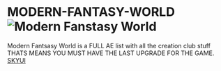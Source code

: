 # MODERN-FANTASY-WORLD![Modern Fanstasy World](https://user-images.githubusercontent.com/112035847/187075556-f96b167a-6967-466a-bfff-e68a104920de.jpg)
Modern Fantsasy World is a FULL AE list with all the creation club stuff THATS MEANS YOU MUST HAVE THE LAST UPGRADE FOR THE GAME.
[SKYUI](https://www.nexusmods.com/skyrimspecialedition/mods/12604)  
